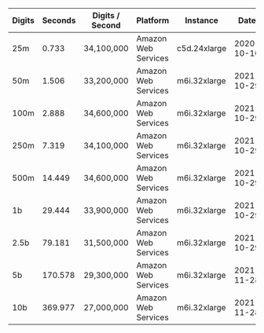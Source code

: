| Digits | Seconds | Digits / Second | Platform | Instance | Date | Files |
| ------ | ------- | --------------- | -------- | -------- | ---- | ----- |
| 25m | 0.733 | 34,100,000 | Amazon Web Services | c5d.24xlarge | 2020-10-10 | [cfg](../Amazon%20Web%20Services/c5d.24xlarge/Log%287%29%20%5Bmachin-primary%5D/Log%287%29%20-%2020201010-104249.cfg) [out](../Amazon%20Web%20Services/c5d.24xlarge/Log%287%29%20%5Bmachin-primary%5D/Log%287%29%20-%2020201010-104249.out) [txt](../Amazon%20Web%20Services/c5d.24xlarge/Log%287%29%20%5Bmachin-primary%5D/Log%287%29%20-%2020201010-104249.txt) |
| 50m | 1.506 | 33,200,000 | Amazon Web Services | m6i.32xlarge | 2021-10-29 | [cfg](../Amazon%20Web%20Services/m6i.32xlarge/Log%287%29%20%5Bmachin-primary%5D/Log%287%29%20-%2020211029-161325.cfg) [out](../Amazon%20Web%20Services/m6i.32xlarge/Log%287%29%20%5Bmachin-primary%5D/Log%287%29%20-%2020211029-161325.out) [txt](../Amazon%20Web%20Services/m6i.32xlarge/Log%287%29%20%5Bmachin-primary%5D/Log%287%29%20-%2020211029-161325.txt) |
| 100m | 2.888 | 34,600,000 | Amazon Web Services | m6i.32xlarge | 2021-10-29 | [cfg](../Amazon%20Web%20Services/m6i.32xlarge/Log%287%29%20%5Bmachin-primary%5D/Log%287%29%20-%2020211029-161334.cfg) [out](../Amazon%20Web%20Services/m6i.32xlarge/Log%287%29%20%5Bmachin-primary%5D/Log%287%29%20-%2020211029-161334.out) [txt](../Amazon%20Web%20Services/m6i.32xlarge/Log%287%29%20%5Bmachin-primary%5D/Log%287%29%20-%2020211029-161334.txt) |
| 250m | 7.319 | 34,100,000 | Amazon Web Services | m6i.32xlarge | 2021-10-29 | [cfg](../Amazon%20Web%20Services/m6i.32xlarge/Log%287%29%20%5Bmachin-primary%5D/Log%287%29%20-%2020211029-161358.cfg) [out](../Amazon%20Web%20Services/m6i.32xlarge/Log%287%29%20%5Bmachin-primary%5D/Log%287%29%20-%2020211029-161358.out) [txt](../Amazon%20Web%20Services/m6i.32xlarge/Log%287%29%20%5Bmachin-primary%5D/Log%287%29%20-%2020211029-161358.txt) |
| 500m | 14.449 | 34,600,000 | Amazon Web Services | m6i.32xlarge | 2021-10-29 | [cfg](../Amazon%20Web%20Services/m6i.32xlarge/Log%287%29%20%5Bmachin-primary%5D/Log%287%29%20-%2020211029-172728.cfg) [out](../Amazon%20Web%20Services/m6i.32xlarge/Log%287%29%20%5Bmachin-primary%5D/Log%287%29%20-%2020211029-172728.out) [txt](../Amazon%20Web%20Services/m6i.32xlarge/Log%287%29%20%5Bmachin-primary%5D/Log%287%29%20-%2020211029-172728.txt) |
| 1b | 29.444 | 33,900,000 | Amazon Web Services | m6i.32xlarge | 2021-10-29 | [cfg](../Amazon%20Web%20Services/m6i.32xlarge/Log%287%29%20%5Bmachin-primary%5D/Log%287%29%20-%2020211029-172801.cfg) [out](../Amazon%20Web%20Services/m6i.32xlarge/Log%287%29%20%5Bmachin-primary%5D/Log%287%29%20-%2020211029-172801.out) [txt](../Amazon%20Web%20Services/m6i.32xlarge/Log%287%29%20%5Bmachin-primary%5D/Log%287%29%20-%2020211029-172801.txt) |
| 2.5b | 79.181 | 31,500,000 | Amazon Web Services | m6i.32xlarge | 2021-10-29 | [cfg](../Amazon%20Web%20Services/m6i.32xlarge/Log%287%29%20%5Bmachin-primary%5D/Log%287%29%20-%2020211029-204549.cfg) [out](../Amazon%20Web%20Services/m6i.32xlarge/Log%287%29%20%5Bmachin-primary%5D/Log%287%29%20-%2020211029-204549.out) [txt](../Amazon%20Web%20Services/m6i.32xlarge/Log%287%29%20%5Bmachin-primary%5D/Log%287%29%20-%2020211029-204549.txt) |
| 5b | 170.578 | 29,300,000 | Amazon Web Services | m6i.32xlarge | 2021-11-28 | [cfg](../Amazon%20Web%20Services/m6i.32xlarge/Log%287%29%20%5Bmachin-primary%5D/Log%287%29%20-%2020211128-004832.cfg) [out](../Amazon%20Web%20Services/m6i.32xlarge/Log%287%29%20%5Bmachin-primary%5D/Log%287%29%20-%2020211128-004832.out) [txt](../Amazon%20Web%20Services/m6i.32xlarge/Log%287%29%20%5Bmachin-primary%5D/Log%287%29%20-%2020211128-004832.txt) |
| 10b | 369.977 | 27,000,000 | Amazon Web Services | m6i.32xlarge | 2021-11-28 | [cfg](../Amazon%20Web%20Services/m6i.32xlarge/Log%287%29%20%5Bmachin-primary%5D/Log%287%29%20-%2020211128-150618.cfg) [out](../Amazon%20Web%20Services/m6i.32xlarge/Log%287%29%20%5Bmachin-primary%5D/Log%287%29%20-%2020211128-150618.out) [txt](../Amazon%20Web%20Services/m6i.32xlarge/Log%287%29%20%5Bmachin-primary%5D/Log%287%29%20-%2020211128-150618.txt) |
